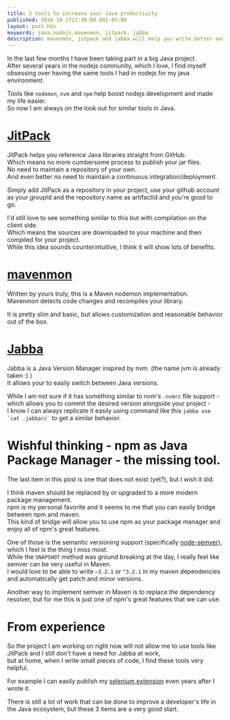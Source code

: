 ```yaml
---
title: 3 tools to increase your Java productivity 
published: 2016-10-1T22:30:00.001-07:00
layout: post.hbs
keywords: java,nodejs,mavenmon, jitpack, jabba
description: mavenmon, jitpack and jabba will help you write better and faster java code 
---
```



In the last few months I have been taking part in a big Java project.    
After several years in the nodejs community, which I love, I find myself obsessing over 
having the same tools I had in nodejs for my java environment.
 
Tools like `nodemon`, `nvm` and `npm` help boost nodejs development and made my life easier.      
So now I am always on the look out for similar tools in Java.    

# [JitPack](https://jitpack.io/) 

JitPack helps you reference Java libraries straight from GitHub.   
Which means no more cumbersome process to publish your jar files.    
No need to maintain a repository of your own.    
And even better no need to maintain a continuous integration/deployment.    

Simply add JitPack as a repository in your project, use your github account as your groupId and the repository name as artifactId and you're good to go.
        
I'd still love to see something similar to this but with compilation on the client side.   
Which means the sources are downloaded to your machine and then compiled for your project.      
While this idea sounds counterintuitive, I think it will show lots of benefits. 

# [mavenmon](https://github.com/coder-on-deck/mavenmon) 

Written by yours truly, this is a Maven nodemon implementation.    
Mavenmon detects code changes and recompiles your library.   

It is pretty slim and basic, but allows customization and reasonable behavior out of the box.     

# [Jabba](https://github.com/shyiko/jabba)

Jabba is a Java Version Manager inspired by nvm. (the name jvm is already taken :) )     
It allows your to easily switch between Java versions.    
  
While I am not sure if it has something similar to nvm's `.nvmrc` file support - which allows you to commit the desired version alongside your project -      
I know I can always replicate it easily using command like this `` jabba use `cat .jabbarc` `` to get a similar behavior. 


# Wishful thinking - npm as Java Package Manager - the missing tool. 

The last item in this post is one that does not exist (yet?), but I wish it did.    

I think maven should be replaced by or upgraded to a more modern package management.   
npm is my personal favorite and it seems to me that you can easily bridge between npm and maven.    
This kind of bridge will allow you to use npm as your package manager and enjoy all of npm's great features. 

One of those is the semantic versioning support (specifically [node-semver](https://github.com/npm/node-semver)), which I feel is the thing I miss most.   
While the `SNAPSHOT` method was ground breaking at the day, I really feel like semver can be very useful in Maven.    
I would love to be able to write `~3.2.1` or `^3.2.1` in my maven dependencies and automatically get patch and minor versions.     

Another way to implement semver in Maven is to replace the dependency resolver, but for me this is just one of npm's great features that we can use.    
 
 
# From experience
 
So the project I am working on right now will not allow me to use tools like JitPack and I still don't have a need for Jabba at work,   
but at home, when I write small pieces of code, I find these tools very helpful.    

For example I can easily publish my [selenium extension](https://github.com/GuyMograbi/mograblog-selenium-extension) even years after I wrote it.   
 
There is still a lot of work that can be done to improve a developer's life in the Java ecosystem, but these 3 items are a very good start.   
